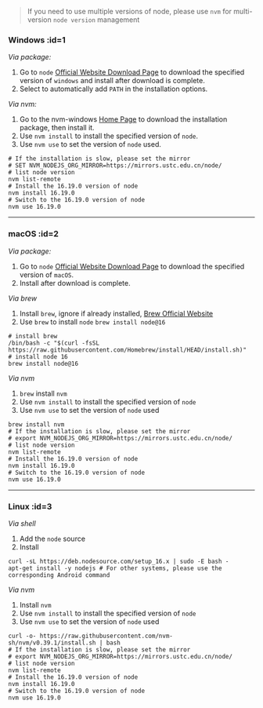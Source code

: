 > If you need to use multiple versions of node, please use `nvm` for multi-version `node version` management

### Windows :id=1

_Via package:_

1. Go to `node` <a href="https://nodejs.org/en/download/" target="_blank">Official Website Download Page</a> to download the specified version of `windows` and install after download is complete.
2. Select to automatically add `PATH` in the installation options.

_Via nvm:_

1. Go to the nvm-windows [Home Page](https://github.com/coreybutler/nvm-windows/releases) to download the installation package, then install it.
2. Use `nvm install` to install the specified version of `node`.
3. Use `nvm use` to set the version of `node` used.

```shell
# If the installation is slow, please set the mirror
# SET NVM_NODEJS_ORG_MIRROR=https://mirrors.ustc.edu.cn/node/
# list node version
nvm list-remote
# Install the 16.19.0 version of node
nvm install 16.19.0
# Switch to the 16.19.0 version of node
nvm use 16.19.0
```

---

### macOS :id=2

_Via package:_

1. Go to `node` <a href="https://nodejs.org/en/download/" target="_blank">Official Website Download Page</a> to download the specified version of `macOS`.
2. Install after download is complete.

_Via brew_

1. Install `brew`, ignore if already installed, <a href="https://brew.sh/" target="_blank">Brew Official Website</a>
2. Use `brew` to install `node` `brew install node@16`

```shell
# install brew
/bin/bash -c "$(curl -fsSL https://raw.githubusercontent.com/Homebrew/install/HEAD/install.sh)"
# install node 16
brew install node@16
```

_Via nvm_

1. `brew` install `nvm`
2. Use `nvm install` to install the specified version of `node`
3. Use `nvm use` to set the version of `node` used

```shell
brew install nvm
# If the installation is slow, please set the mirror
# export NVM_NODEJS_ORG_MIRROR=https://mirrors.ustc.edu.cn/node/
# list node version
nvm list-remote
# Install the 16.19.0 version of node
nvm install 16.19.0
# Switch to the 16.19.0 version of node
nvm use 16.19.0
```

---

### Linux :id=3

_Via shell_

1. Add the `node` source
2. Install

```shell
curl -sL https://deb.nodesource.com/setup_16.x | sudo -E bash -
apt-get install -y nodejs # For other systems, please use the corresponding Android command
```

_Via nvm_

1. Install `nvm`
2. Use `nvm install` to install the specified version of `node`
3. Use `nvm use` to set the version of `node` used

```shell
curl -o- https://raw.githubusercontent.com/nvm-sh/nvm/v0.39.1/install.sh | bash
# If the installation is slow, please set the mirror
# export NVM_NODEJS_ORG_MIRROR=https://mirrors.ustc.edu.cn/node/
# list node version
nvm list-remote
# Install the 16.19.0 version of node
nvm install 16.19.0
# Switch to the 16.19.0 version of node
nvm use 16.19.0
```
